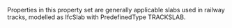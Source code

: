 Properties in this property set are generally applicable slabs used in railway tracks, modelled as IfcSlab with PredefinedType TRACKSLAB.
